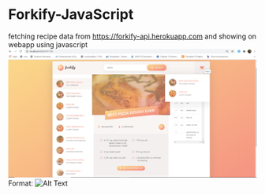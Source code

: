 # Forkify-JavaScript
fetching recipe data from https://forkify-api.herokuapp.com  and showing on webapp using javascript
![GitHub Logo](/Untitled.png)
Format: ![Alt Text](url)
